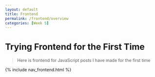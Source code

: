 ```yaml
---
layout: default
title: Frontend
permalink: /frontend/overview
categories: [Week 5]
---
```


# Trying Frontend for the First Time
> Here is frontend for JavaScript posts I have made for the first time 

{% include nav_frontend.html %}